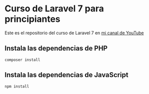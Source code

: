 # Curso de Laravel 7 para principiantes

Este es el repositorio del curso de Laravel 7 en [mi canal de YouTube](https://www.youtube.com/channel/UCXmOAcyBFFZ_xkDFbR0tB5Q)

## Instala las dependencias de PHP

`composer install`

## Instala las dependencias de JavaScript

`npm install`

